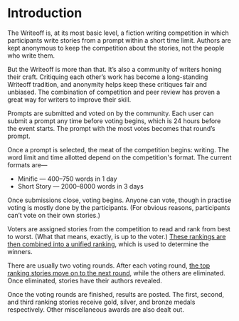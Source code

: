 # Introduction

The Writeoff is, at its most basic level, a fiction writing competition in which participants write stories from a prompt within a short time limit. Authors are kept anonymous to keep the competition about the stories, not the people who write them.

But the Writeoff is more than that. It’s also a community of writers honing their craft. Critiquing each other’s work has become a long-standing Writeoff tradition, and anonymity helps keep these critiques fair and unbiased. The combination of competition and peer review has proven a great way for writers to improve their skill.

Prompts are submitted and voted on by the community. Each user can submit a prompt any time before voting begins, which is 24 hours before the event starts. The prompt with the most votes becomes that round’s prompt.

Once a prompt is selected, the meat of the competition begins: writing. The word limit and time allotted depend on the competition's format. The current formats are&mdash;

* Minific &mdash; 400&ndash;750 words in 1 day
* Short Story &mdash; 2000&ndash;8000 words in 3 days

Once submissions close, voting begins. Anyone can vote, though in practise voting is mostly done by the participants. (For obvious reasons, participants can’t vote on their own stories.)

Voters are assigned stories from the competition to read and rank from best to worst. (What that means, exactly, is up to the voter.) [These rankings are then combined into a unified ranking](/faq#How-does-the-voting-algorithm-work), which is used to determine the winners.

There are usually two voting rounds. After each voting round, [the top ranking stories move on to the next round](/faq#How-many-entries-move-on-to-the-finals), while the others are eliminated. Once eliminated, stories have their authors revealed.

Once the voting rounds are finished, results are posted. The first, second, and third ranking stories receive gold, silver, and bronze medals respectively. Other miscellaneous awards are also dealt out.

